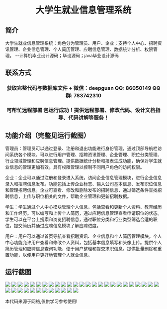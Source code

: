 <p><h1 align="center">大学生就业信息管理系统</h1></p>

## 简介
大学生就业信息管理系统：角色分为管理员、用户、企业；支持个人中心、招聘资讯管理、企业信息管理、个人简历管理、应聘信息管理、数据统计分析、权限管理。    --计算机毕业设计源码；毕设源码；java毕业设计源码


## 联系方式
<p><h3 align="center">获取完整代码与数据库文件 + 微信：deepguan QQ: 86050149 QQ群: 783742310</h3></p>
<p><h3 align="center">可帮忙远程部署 包运行成功！提供远程部署、修改代码、设计文档指导、代码讲解等服务！</h3></p>

## 功能介绍（完整见运行截图）
管理员：管理员可以通过登录、注册和退出功能进行身份管理，通过顶部导航栏访问系统各个模块。可以进行用户管理、招聘资讯管理、企业管理、职位分类管理、行业领域管理和应聘信息管理。提供数据统计分析和报表生成功能，确保对学生就业信息的管理更加有效。具有权限管理以控制不同用户角色的访问权限。

企业：企业可以通过注册和登录进入系统，访问企业信息管理模块，进行企业信息录入和招聘信息发布。功能包括上传企业标志、输入公司基本信息、发布职位信息和管理招聘信息。企业可查看、修改和删除发布的招聘信息，通过筛选条件查找招聘信息，上传与职位相关的文件，帮助企业管理和更新招聘数据。

学生：学生通过个人中心模块管理个人信息，包括查看和更新个人资料、教育经历和工作经历。可以编写和上传个人简历，通过应聘信息管理查看申请职位的状态。学生可以在平台上搜索和浏览招聘信息，通过职位分类和行业类型筛选合适的职位，提交简历并通过应聘信息模块了解应聘进度。

用户：用户可以通过首页导航查看招聘资讯、企业信息和个人简历管理模块。个人中心功能允许用户查看和修改个人资料，包括基本信息填写和头像上传。提供个人简历管理和应聘信息查询功能，便于用户整理和提交求职信息。提供批量删除和重置功能，以便用户更好地管理个人就业信息。


## 运行截图
![](img/001.jpg)
![](img/002.jpg)
![](img/003.jpg)
![](img/004.jpg)
![](img/005.jpg)
![](img/006.jpg)
![](img/007.jpg)
![](img/008.jpg)
![](img/009.jpg)
![](img/010.jpg)
![](img/011.jpg)
![](img/012.jpg)
![](img/013.jpg)
![](img/014.jpg)
![](img/015.jpg)
![](img/016.jpg)
![](img/017.jpg)
![](img/018.jpg)
![](img/019.jpg)
![](img/020.jpg)
![](img/021.jpg)
![](img/022.jpg)
![](img/023.jpg)
![](img/024.jpg)
![](img/025.jpg)
![](img/026.jpg)
![](img/027.jpg)
![](img/028.jpg)
![](img/029.jpg)
![](img/030.jpg)
![](img/031.jpg)
![](img/032.jpg)
![](img/033.jpg)
![](img/034.jpg)
![](img/035.jpg)
![](img/036.jpg)
![](img/037.jpg)

<p>本代码来源于网络,仅供学习参考使用!</p>
